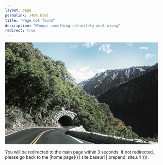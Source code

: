 ```yaml
---
layout: page
permalink: /404.html
title: "Page not found"
description: "Whoops something definitely went wrong"
redirect: true
---
```


![oh no](./assets/img/1.jpg)

You will be redirected to the main page within 3 seconds. If not redirected, please go back to the [home page]({{ site.baseurl | prepend: site.url }}).
